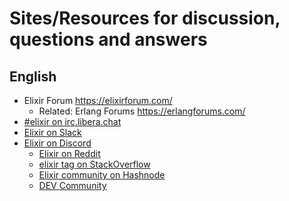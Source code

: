 # Sites/Resources for discussion, questions and answers

## English

- Elixir Forum  https://elixirforum.com/
  - Related: Erlang Forums https://erlangforums.com/
- [#elixir on irc.libera.chat](irc://irc.libera.chat/elixir)
- [Elixir on Slack](https://elixir-slackin.herokuapp.com/)
- [Elixir on Discord](https://discord.com/invite/elixir)
  * [Elixir on Reddit](https://www.reddit.com/r/elixir/)
  * [elixir tag on StackOverflow](https://stackoverflow.com/questions/tagged/elixir)
  * [Elixir community on Hashnode](https://hashnode.com/n/elixir)
  * [DEV Community](https://dev.to/t/elixir)
